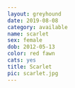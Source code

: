 ```yaml
---
layout: greyhound
date: 2019-08-08
category: available
name: scarlet
sex: female
dob: 2012-05-13
color: red fawn
cats: yes
title: Scarlet
pic: scarlet.jpg
---
```


